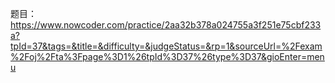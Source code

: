题目：
https://www.nowcoder.com/practice/2aa32b378a024755a3f251e75cbf233a?tpId=37&tags=&title=&difficulty=&judgeStatus=&rp=1&sourceUrl=%2Fexam%2Foj%2Fta%3Fpage%3D1%26tpId%3D37%26type%3D37&gioEnter=menu